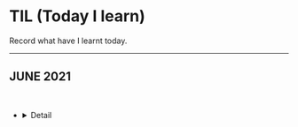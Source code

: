 # TIL (Today I learn)
Record what have I learnt today. 




<hr/>
<h2> JUNE 2021 </h2>
<br>

* <details>
  <summary>
   Detail
  </summary>
    <br>

    20210611: https://github.com/skylermbang/TIL/blob/main/0611.md

  </details>
  <br>
  

